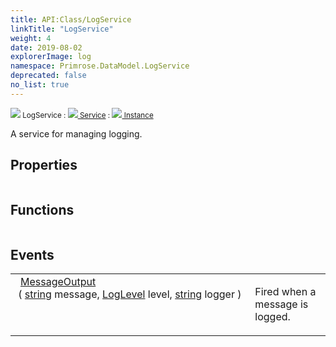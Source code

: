 ```yaml
---
title: API:Class/LogService
linkTitle: "LogService"
weight: 4
date: 2019-08-02
explorerImage: log
namespace: Primrose.DataModel.LogService
deprecated: false
no_list: true
---
```

<small class="inheritance">
<span class="" href="/docs/api-reference/Class/LogService"><img src="/icons/silk/log.png"/>&nbsp;LogService</span>&nbsp;:&nbsp;<a class="" href="/docs/api-reference/Class/Service"><img src="/icons/silk/default.png"/>&nbsp;Service</a>&nbsp;:&nbsp;<a class="" href="/docs/api-reference/Class/Instance"><img src="/icons/silk/default.png"/>&nbsp;Instance</a></small>
<p class="summary">

A service for managing logging.

</p>
 
## Properties
 
<table class="studiohide">
<tbody>
</tbody>
</table>
 
## Functions
 
<table class="studiohide">
<tbody>
</tbody>
</table>
 
## Events
 
<table class="studiohide">
<tbody>
<tr class="function-row ">
<td style="vertical-align:top;white-space:normal;">
<span class="event-body" style="text-indent: -2em; padding-left: 0.5em"><a class="event-name " href="MessageOutput">MessageOutput</a></span><span style="display: inline-block">&nbsp;( <span class="param" style="white-space: nowrap"><a class="type" href="/docs/api-reference/System/string">string</a> message, <a class="type" href="/docs/api-reference/Enum/LogLevel">LogLevel</a> level, <a class="type" href="/docs/api-reference/System/string">string</a> logger</span> )</span></span></td>
<td style="vertical-align:top;white-space:normal;">
<p>
Fired when a message is logged.
</p></td>
</tr>

</tbody>
</table>
<b>
</b>
<div class="inheritors">
<ul class="root">
</ul>
</div>
